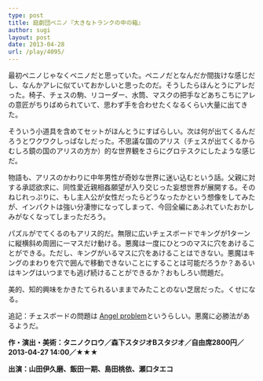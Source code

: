 ```yaml
---
type: post
title: 庭劇団ペニノ『大きなトランクの中の箱』
author: sugi
layout: post
date: 2013-04-28
url: /play/4095/
---
```

最初ペニノじゃなくベニノだと思っていた。ペニノだとなんだか間抜けな感じだし、なんかアレに似ていておかしいと思ったのだ。そうしたらほんとうにアレだった。椅子、チェスの駒、リコーダー、水筒、マスクの把手などあちこちにアレの意匠がちりばめられていて、思わず手を合わせたくなるくらい大量に出てきた。

そういう小道具を含めてセットがほんとうにすばらしい。次は何が出てくるんだろうとワクワクしっぱなしだった。不思議な国のアリス（チェスが出てくるからむしろ鏡の国のアリスの方か）的な世界観をさらにグロテスクにしたような感じだ。

物語も、アリスのかわりに中年男性が奇妙な世界に迷い込むという話。父親に対する承認欲求に、同性愛近親相姦願望が入り交じった妄想世界が展開する。そのねじれっぷりに、もし主人公が女性だったらどうなったかという想像をしてみたが、インパクトは強い分凄惨になってしまって、今回全編にあふれていたおかしみがなくなってしまっただろう。

パズルがでてくるのもアリス的だ。無限に広いチェスボードでキングが1ターンに縦横斜め周囲に一マスだけ動ける。悪魔は一度にひとつのマスに穴をあけることができる。ただし、キングがいるマスに穴をあけることはできない。悪魔はキングのまわりを穴で囲んで移動できないことにすることは可能だろうか？あるいはキングはいつまでも逃げ続けることができるか？おもしろい問題だ。

美的、知的興味をかきたてられるいままでみたことのない芝居だった。くせになる。

追記：チェスボードの問題は <a href="http://en.wikipedia.org/wiki/Angel_problem" onclick="_gaq.push(['_trackEvent', 'outbound-article', 'http://en.wikipedia.org/wiki/Angel_problem', 'Angel problem']);" title="Angel problem" target="_blank">Angel problem</a>というらしい。悪魔に必勝法があるようだ。

**作・演出・美術：タニノクロウ／森下スタジオBスタジオ／自由席2800円／2013-04-27 14:00／★★★**

**出演：山田伊久磨、飯田一期、島田桃依、瀬口タエコ**
